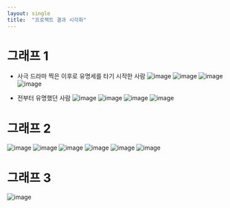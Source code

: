 ```yaml
---
layout: single
title:  "프로젝트 결과 시각화"
---
```


# 그래프 1

- 사극 드라마 찍은 이후로 유명세를 타기 시작한 사람
![image](https://github.com/user-attachments/assets/cd3d28fb-2a5e-45a3-9e81-3657b1feddca)
![image](https://github.com/user-attachments/assets/d26a84ff-9f1f-4fe9-894a-841770f10f4f)
![image](https://github.com/user-attachments/assets/744fb642-e089-4bef-bb8d-f79e6de02e47)
![image](https://github.com/user-attachments/assets/69d787df-3612-4f91-b9f3-e36ac996a1a2)

- 전부터 유명했던 사람 
![image](https://github.com/user-attachments/assets/bcc6955f-782a-4d08-a615-cbdfec3fa111)
![image](https://github.com/user-attachments/assets/ac3090fe-79a6-43ee-8271-9ce78461dd8a)
![image](https://github.com/user-attachments/assets/4ec501a2-db27-4f73-8e24-cd2f5e7aadd7)
![image](https://github.com/user-attachments/assets/881dc584-5015-4796-a33a-92cbeab45acf)




# 그래프 2
![image](https://github.com/user-attachments/assets/14003531-4f60-4018-89d3-6751a4e0d9c6)
![image](https://github.com/user-attachments/assets/a2b90f52-80f9-4726-a582-e2d21aae36df)
![image](https://github.com/user-attachments/assets/e702484f-73db-4fb4-8b24-244b6ca2a576)
![image](https://github.com/user-attachments/assets/f90f5284-35d1-4676-bc3c-430c47e0d77a)
![image](https://github.com/user-attachments/assets/2b80816b-7d02-4f7e-8044-00cc17e268cd)
![image](https://github.com/user-attachments/assets/269cf267-ca35-4a7e-9fb4-2e6639596a95)

# 그래프 3
![image](https://github.com/user-attachments/assets/a9da9776-4609-4540-a965-489e93492cff)

